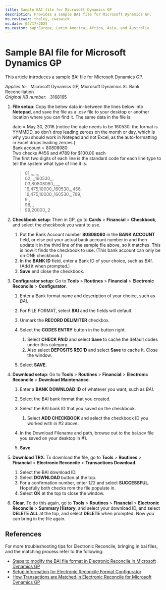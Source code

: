```yaml
---
title: Sample BAI file for Microsoft Dynamics GP
description: Provides a sample BAI file for Microsoft Dynamics GP.
ms.reviewer: theley, cwaswick
ms.date: 04/17/2025
ms.custom: sap:Europe, Latin America, Africa, Asia, and Australia
---
```

# Sample BAI file for Microsoft Dynamics GP

This article introduces a sample BAI file for Microsoft Dynamics GP.

_Applies to:_ &nbsp; Microsoft Dynamics GP, Microsoft Dynamics SL Bank Reconciliation  
_Original KB number:_ &nbsp; 3168165

1. **File setup**: Copy the below data in-between the lines below into **Notepad**, and save the file as a .csv file to your desktop or another location where you can find it. The same data in the file is:

    date = May 30, 2016 (notice the date needs to be 160530. the format is YYMMDD, so don't drop leading zeroes on the month or day, which is why you should work in Notepad and not Excel, as the auto-formatting in Excel drops leading zeroes.)  
    Bank account = 80808080  
    Two checks #456 and #789 for $100.00 each  
    The first two digits of each line is the standard code for each line type to tell the system what type of line it is.

    > 01,,,,,,,,  
    02,,,,160530,,,  
    03,80808080,,,,,,  
    16,475,10000,,160530,,,456,  
    16,475,10000,,160530,,,789,  
    9,,  
    98,,,  
    99,20000,,2

2. **Checkbook setup**: Then in GP, go to **Cards** > **Financial** > **Checkbook**, and select the checkbook you want to use.

    1. Put the Bank Account number **80808080** in the **BANK ACCOUNT** field, or else put your actual bank account number in and then update it in the third line of the sample file above, so it matches. This is how it finds the checkbook to use. (This bank account can only be on ONE checkbook.)
    2. In the **BANK ID** field, enter a Bank ID of your choice, such as *BAI*. (Add it when prompted.)
    3. **Save** and close the checkbook.

3. **Configurator setup**: Go to **Tools** > **Routines** > **Financial** > **Electronic Reconcile** > **Configurator**.

    1. Enter a Bank format name and description of your choice, such as *BAI*.
    2. For FILE FORMAT, select **BAI** and the fields will default.
    3. Unmark the **RECORD DELIMITER** checkbox.
    4. Select the **CODES ENTRY** button in the button right.

        1. Select **CHECK PAID** and select **Save** to cache the default codes under this category.
        1. Also select **DEPOSITS REC'D** and select **Save** to cache it. Close the window.

    5. Select **SAVE**.

4. **Download setup**: Go to **Tools** > **Routines** > **Financial** > **Electronic Reconcile** > **Download Maintenance**.

    1. Enter a **BANK** **DOWNLOAD** **ID** of whatever you want, such as *BAI*.
    1. Select the BAI bank format that you created.
    1. Select the BAI bank ID that you saved on the checkbook.

       1. Select **ADD CHECKBOOK** and select the checkbook ID you worked with in #2 above.

    1. In the Download Filename and path, browse out to the bai.scv file you saved on your desktop in #1.
    1. **Save**.

5. **Download TRX**: To download the file, go to **Tools** > **Routines** > **Financial** > **Electronic Reconcile** > **Transactions Download**.

    1. Select the BAI download ID.
    2. Select **DOWNLOAD** button at the top.
    3. For a confirmation number, enter *123* and select **SUCCESSFUL**. Hopefully both checks rom the file populate in.
    4. Select **OK** at the top to close the window.

6. **Clear**. To do this again, go to **Tools** > **Routines** > **Financial** > **Electronic Reconcile** > **Summary History**, and select your download ID, and select **DELETE ALL** at the top, and select **DELETE** when prompted. Now you can bring in the file again.

## References

For more troubleshooting tips for Electronic Reconcile, bringing in bai files, and the matching process refer to the following:

- [Steps to modify the BAI file format in Electronic Reconcile in Microsoft Dynamics GP](https://support.microsoft.com/topic/steps-to-modify-the-bai-file-format-in-electronic-reconcile-in-microsoft-dynamics-gp-725574ef-b596-7af8-c289-104470a28204)
- [Setup information for Electronic Reconcile Format Configurator](https://support.microsoft.com/topic/kb-850751-setup-information-for-electronic-reconcile-format-configurator-88954a65-6af5-c843-9b61-dd5f4b85e79e)
- [How Transactions are Matched in Electronic Reconcile for Microsoft Dynamics GP](https://support.microsoft.com/topic/kb-851279-how-transactions-are-matched-in-electronic-reconcile-for-microsoft-dynamics-gp-01c9d3e1-a36a-e040-4445-dd1da7be98c0)
